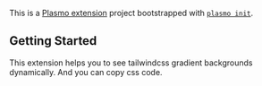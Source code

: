 This is a [Plasmo extension](https://docs.plasmo.com/) project bootstrapped with [`plasmo init`](https://www.npmjs.com/package/plasmo).

## Getting Started

This extension helps you to see tailwindcss gradient backgrounds dynamically. And you can copy css code.

